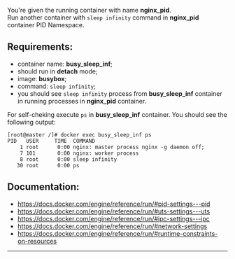 
You're given the running container with name **nginx_pid**.  
Run another container with `sleep infinity` command in **nginx_pid** container PID Namespace.  
  

## Requirements:
- container name: **busy_sleep_inf**;
- should run in **detach** mode;
- image: **busybox**;
- command: `sleep infinity`;
- you should see `sleep infinity` process from **busy_sleep_inf** container in running processes in **nginx_pid** container.  
  

For self-cheking execute `ps` in **busy_sleep_inf** container. You should see the following output:  
```
[root@master /]# docker exec busy_sleep_inf ps
PID   USER     TIME  COMMAND
    1 root      0:00 nginx: master process nginx -g daemon off;
    7 101       0:00 nginx: worker process
    8 root      0:00 sleep infinity
   30 root      0:00 ps

```

## Documentation:
- https://docs.docker.com/engine/reference/run/#pid-settings---pid
- https://docs.docker.com/engine/reference/run/#uts-settings---uts
- https://docs.docker.com/engine/reference/run/#ipc-settings---ipc
- https://docs.docker.com/engine/reference/run/#network-settings
- https://docs.docker.com/engine/reference/run/#runtime-constraints-on-resources


---
